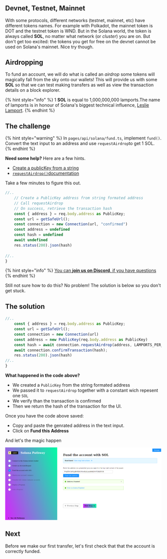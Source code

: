 # 

## Devnet, Testnet, Mainnet

With some protocols, different networks (testnet, mainnet, etc) have different tokens names. For example with Polkadot, the mainnet token is DOT and the testnet token is WND. But in the Solana world, the token is always called **SOL**, no matter what network (or *cluster*) you are on. But don't get too excited: the tokens you get for free on the devnet cannot be used on Solana's mainnet. Nice try though.

## Airdropping

To fund an account, we will do what is called an *airdrop* some tokens will magically fall from the sky onto our wallets! This will provide us with some **SOL** so that we can test making transfers as well as view the transaction details on a block explorer.

{% hint style="info" %}
1 **SOL** is equal to 1,000,000,000 lamports.The name of lamports is in honour of Solana's biggest technical influence, [Leslie Lamport](https://en.wikipedia.org/wiki/Leslie_Lamport).
{% endhint %}

## The challenge

{% hint style="warning" %}
In `pages/api/solana/fund.ts`, implement `fund()`. Convert the text input to an address and use `requestAirdrop`to get 1 SOL.
{% endhint %}

**Need some help?** Here are a few hints.
* [Create a publicKey from a string](https://solana-labs.github.io/solana-web3.js/classes/PublicKey.html#constructor)  
* [`requestAirdrop()`documentation](https://solana-labs.github.io/solana-web3.js/classes/Connection.html#requestairdrop)

Take a few minutes to figure this out.

```typescript
//..
    // Create a PublicKey address from string formated address
    // Call requestAirdrop
    // On success, retrieve the transaction hash
    const { address } = req.body.address as PublicKey;
    const url = getSafeUrl();
    const connection = new Connection(url, "confirmed")
    const address = undefined  
    const hash = undefined
    await undefined
    res.status(200).json(hash)
  
//..
}
```

{% hint style="info" %}
[You can **join us on Discord**, if you have questions](https://discord.gg/fszyM7K)
{% endhint %}

Still not sure how to do this? No problem! The solution is below so you don't get stuck.

## The solution

```typescript
//..
    const { address } = req.body.address as PublicKey;
    const url = getSafeUrl();
    const connection = new Connection(url)
    const address = new PublicKey(req.body.address as PublicKey)  
    const hash = await connection.requestAirdrop(address, LAMPORTS_PER_SOL)
    await connection.confirmTransaction(hash);
    res.status(200).json(hash)
//..
}
```

**What happened in the code above?**

* We created a `PublicKey` from the string formated address
* We passed it to `requestAirdrop` together with a constant wich repesent one `SOL`
* We verify than the transaction is confirmed
* Then we return the hash of the transaction for the UI.

Once you have the code above saved:
* Copy and paste the genrated address in the text input.   
* Click on **Fund this Address** 

And let's the magic happen

![](../../../.gitbook/assets/solana-fund.png)

## Next

Before we make our first transfer, let's first check that that the account is correctly funded.
